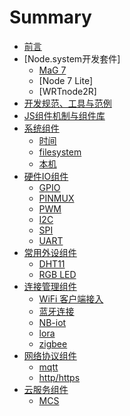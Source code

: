# Summary

* [前言](README.md)
* [Node.system开发套件]
  * [MaG 7](di-ban-1.md)
  * [Node 7 Lite]
  * [WRTnode2R]
* [开发规范、工具与范例](kai-fa-gui-fan-3001-gong-ju-yu-fan-li.md)
* [JS组件机制与组件库](jszu-jian-ji-zhi-yu-zu-jian-ku.md)
* [系统组件](xi-tong-zu-jian.md)
  * [时间](xi-tong-zu-jian/shi-jian.md)
  * [filesystem](xi-tong-zu-jian/filesystem.md)
  * [本机](xi-tong-zu-jian/ben-ji.md)
* [硬件IO组件](ying-jian-io-zu-jian.md)
  * [GPIO](ying-jian-io-zu-jian/gpio.md)
  * [PINMUX](ying-jian-io-zu-jian/pinmux.md)
  * [PWM](ying-jian-io-zu-jian/pwm.md)
  * [I2C](ying-jian-io-zu-jian/i2c.md)
  * [SPI](ying-jian-io-zu-jian/spi.md)
  * [UART](ying-jian-io-zu-jian/uart.md)
* [常用外设组件](chang-yong-wai-she.md)
  * [DHT11](chang-yong-wai-she/dht11.md)
  * [RGB LED](chang-yong-wai-she/rgb-led.md)
* [连接管理组件](lian-jie-guan-li.md)
  * [WiFi 客户端接入](lian-jie-guan-li/wifijie-ru.md)
  * [蓝牙连接](lian-jie-guan-li/lan-ya-lian-jie.md)
  * [NB-iot](lian-jie-guan-li/nb-iot.md)
  * [lora](lian-jie-guan-li/lora.md)
  * [zigbee](lian-jie-guan-li/zigbee.md)
* [网络协议组件](wang-luo-xie-yi-zu-jian.md)
  * [mqtt](mqtt.md)
  * [http/https](httphttps.md)
* [云服务组件](yun-fu-wu-zu-jian.md)
  * [MCS](mcs.md)
